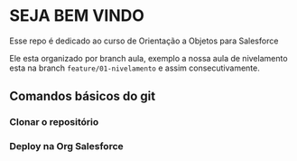 # SEJA BEM VINDO

Esse repo é dedicado ao curso de Orientação a Objetos para Salesforce

Ele esta organizado por branch aula, exemplo a nossa aula de nivelamento esta na branch `feature/01-nivelamento` e assim consecutivamente.

## Comandos básicos do git

### Clonar o repositório


### Deploy na Org Salesforce



